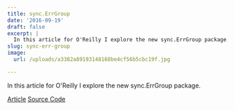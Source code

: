 ```yaml
---
title: sync.ErrGroup
date: '2016-09-19'
draft: false
excerpt: |
  In this article for O'Reilly I explore the new sync.ErrGroup package.
slug: sync-err-group
image:
  url: /uploads/a3382a89193148168be4cf56b5cbc19f.jpg

---
```


In this article for O'Reilly I explore the new sync.ErrGroup package.


[Article](https://www.oreilly.com/learning/run-strikingly-fast-parallel-file-searches-in-go-with-sync-errgroup)
[Source Code](https://github.com/bketelsen/gogrep)

